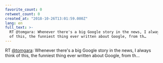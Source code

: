 ```yaml
---
favorite_count: 0
retweet_count: 0
created_at: "2018-10-26T13:01:59.000Z"
lang: en
full_text: >-
  RT @tomgara: Whenever there's a big Google story in the news, I always think
  of this, the funniest thing ever written about Google, from th…
---
```


RT [@tomgara](https://twitter.com/tomgara): Whenever there's a big Google story
in the news, I always think of this, the funniest thing ever written about
Google, from th…
